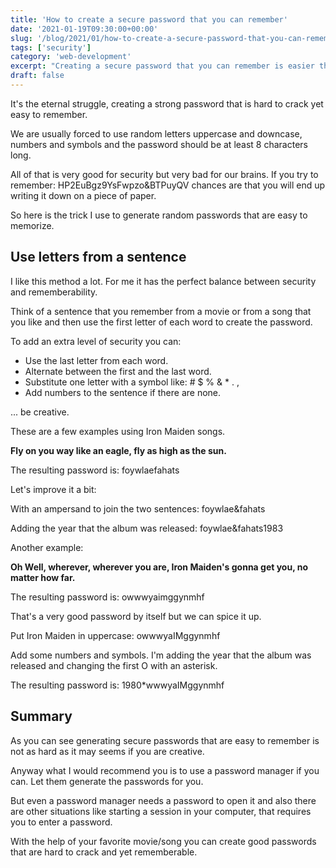 ```yaml
---
title: 'How to create a secure password that you can remember'
date: '2021-01-19T09:30:00+00:00'
slug: '/blog/2021/01/how-to-create-a-secure-password-that-you-can-remember'
tags: ['security']
category: 'web-development'
excerpt: "Creating a secure password that you can remember is easier than you think. Here you can find some tips on how to do it."
draft: false
---
```


It's the eternal struggle, creating a strong password that is hard to crack yet easy to remember.

We are usually forced to use random letters uppercase and downcase, numbers and symbols and the password should be at least 8 characters long. 

All of that is very good for security but very bad for our brains.  If you try to remember: HP2EuBgz9YsFwpzo&BTPuyQV chances are that you will end up writing it down on a piece of paper.  

So here is the trick I use to generate random passwords that are easy to memorize.


## Use letters from a sentence

I like this method a lot. For me it has the perfect balance between security and rememberability.

Think of a sentence that you remember from a movie or from a song that you like and then use the first letter of each word to create the password. 

To add an extra level of security you can:

* Use the last letter from each word.
* Alternate between the first and the last word.
* Substitute one letter with a symbol like: # $ % & * . ,
* Add numbers to the sentence if there are none.

... be creative.

These are a few examples using Iron Maiden songs.

**Fly on you way like an eagle, fly as high as the sun.**

The resulting password is: foywlaefahats

Let's improve it a bit:

With an ampersand to join the two sentences: foywlae&fahats

Adding the year that the album was released: foywlae&fahats1983

Another example:

**Oh Well, wherever, wherever you are, Iron Maiden's gonna get you, no matter how far.**

The resulting password is: owwwyaimggynmhf

That's a very good password by itself but we can spice it up.

Put Iron Maiden in uppercase: owwwyaIMggynmhf

Add some numbers and symbols. I'm adding the year that the album was released and changing the first O with an asterisk.

The resulting password is: 1980*wwwyaIMggynmhf

## Summary

As you can see generating secure passwords that are easy to remember is not as hard as it may seems if you are creative.

Anyway what I would recommend you is to use a password manager if you can. Let them generate the passwords for you.

But even a password manager needs a password to open it and also there are other situations like starting a session in your computer, that requires you to enter a password.

With the help of your favorite movie/song you can create good passwords that are hard to crack and yet rememberable. 
